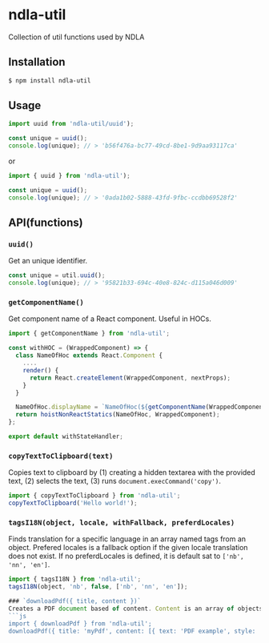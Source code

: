 # ndla-util

Collection of util functions used by NDLA

## Installation

```sh
$ npm install ndla-util
```

## Usage

```js
import uuid from 'ndla-util/uuid');

const unique = uuid();
console.log(unique); // > 'b56f476a-bc77-49cd-8be1-9d9aa93117ca'
```

or

```js
import { uuid } from 'ndla-util');

const unique = uuid();
console.log(unique); // > '0ada1b02-5888-43fd-9fbc-ccdbb69528f2'
```

## API(functions)

### `uuid()`

Get an unique identifier.

```js
const unique = util.uuid();
console.log(unique); // > '95821b33-694c-40e8-824c-d115a046d009'
```

### `getComponentName()`

Get component name of a React component. Useful in HOCs.

```js
import { getComponentName } from 'ndla-util';

const withHOC = (WrappedComponent) => {
  class NameOfHoc extends React.Component {
    ....
    render() {
      return React.createElement(WrappedComponent, nextProps);
    }
  }

  NameOfHoc.displayName = `NameOfHoc(${getComponentName(WrappedComponent)})`;
  return hoistNonReactStatics(NameOfHoc, WrappedComponent);
};

export default withStateHandler;
```

### `copyTextToClipboard(text)`

Copies text to clipboard by (1) creating a hidden textarea with the provided text, (2) selects the text, (3) runs `document.execCommand('copy')`.

```js
import { copyTextToClipboard } from 'ndla-util';
copyTextToClipboard('Hello world!');
```

### `tagsI18N(object, locale, withFallback, preferdLocales)`
Finds translation for a specific language in an array named tags from an object. Prefered locales is a fallback option if the given locale translation does not exist.
If no preferdLocales is defined, it is default sat to `['nb', 'nn', 'en']`.
```js
import { tagsI18N } from 'ndla-util';
tagsI18N(object, 'nb', false, ['nb', 'nn', 'en']);

### `downloadPdf({ title, content })`
Creates a PDF document based of content. Content is an array of objects with keys 'content' and 'style'. Content is pure text, style must be one of 'heading', 'ingress' or 'paragraph'.
```js
import { downloadPdf } from 'ndla-util';
downloadPdf({ title: 'myPdf', content: [{ text: 'PDF example', style: 'header'}, { text: 'Ingress text', style: 'ingress'}, { text: 'paragraph text #1', style: 'paragraph'}, { text: 'paragraph text #2', style: 'paragraph'}]);
```
